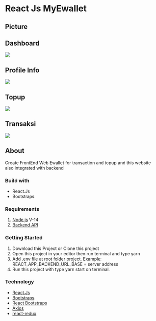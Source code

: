 # React Js MyEwallet

## Picture
<h2>Dashboard</h2>
<img src="https://user-images.githubusercontent.com/105355980/201054569-0a23d691-77f9-4d0e-95e5-ffc8e86e25bc.png">
<h2>Profile Info</h2>
<img src="https://user-images.githubusercontent.com/105355980/201055983-7bcece1d-5d77-48c1-8145-cc8f504de83e.png">
<h2>Topup</h2>
<img src="https://user-images.githubusercontent.com/105355980/201056199-91d6971c-96ff-4ea3-a590-81577a7f191a.png">
<h2>Transaksi</h2>
<img src="https://user-images.githubusercontent.com/105355980/201056262-3135c2b4-58b2-4cf0-9f85-5b2f6441471a.png">

## About
Create FrontEnd Web Ewallet for transaction and topup and this website also integrated with backend

### Build with
<ul>
<li>React.Js</li>
<li>Bootstraps</li>
</ul>

### Requirements
<ol>
<li><a href='https://nodejs.dev/en/'>Node.js</a> V-14</li>
<li><a href='https://github.com/pridantaraka/fw9-Backend'>Backend API</a></li>
</ol>

### Getting Started
<ol>
<li>Download this Project or Clone this project</li>
<li>Open this project in your editor then run terminal and type yarn</li>
<li>Add .env file at root folder project. Example: REACT_APP_BACKEND_URL_BASE = server address</li>
<li>Run this project with type yarn start on terminal.</li>
</ol>

### Technology
<ul>
<li><a href='https://reactjs.org/'>React.Js</a></li>
<li><a href='https://getbootstrap.com/'>Bootstraps</a></li>
<li><a href='https://react-bootstrap.github.io/'>React Bootstraps</a></li>
<li><a href='https://github.com/axios/axios'>Axios</a></li>
<li><a href='https://react-redux.js.org/'>react-redux</a></li>
</ul>
